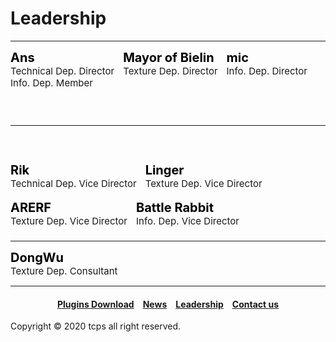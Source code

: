 <style>
h1 {text-align: center;}
h2 {text-align: left;}
h4 {text-align: center;}
h3 {text-align: left;}
p {text-align: center;}
</style>
<style type="text/css">
  #left{
        text-align:left;
  }
  #right{
        text-align:right;
  }
  #title{
        font-size:20px;
        text-align:left;
        font-weight:bold;
  }
  #des{
       font-size:15px;
       text-align:left;
  }
  .leadership_{
               display:inline-block
  }
  .leadership_0{
               font-size: 50px;
</style>
<h1><div id="left">Leadership</div></h1>
<hr>
<div class="leadership_0">

<div class="leadership_">
<div id="title" style="color:black;">Ans</div>
<div id="des">Technical Dep. Director<br>Info. Dep. Member</div>
</div>

<div class="leadership_">
<div id="title" style="color:black;">Mayor of Bielin</div>
<div id="des">Texture Dep. Director<br>&nbsp;</div>
</div>

<div class="leadership_">
<div id="title" style="color:black;">mic</div>
<div id="des">Info. Dep. Director<br>&nbsp;</div>
</div>

</div>

<div class="leadership_0">
  
<hr>

<div class="leadership_">
<div id="title" style="color:black;">Rik</div>
<div id="des">Technical Dep. Vice Director</div>
</div>

<div class="leadership_">
<div id="title" style="color:black;">Linger</div>
<div id="des">Texture Dep. Vice Director</div>
</div>


<div class="leadership_">
<div id="title" style="color:black;">ARERF</div>
<div id="des">Texture Dep. Vice Director</div>
</div>

<div class="leadership_">
<div id="title" style="color:black;">Battle Rabbit</div>
<div id="des">Info. Dep. Vice Director</div>
</div>

</div>

<hr>

<div class="leadership_0">

<div class="leadership_">
<div id="title" style="color:black;">DongWu</div>
<div id="des">Texture Dep. Consultant</div>
</div>

</div>

<hr>
<h4><a href="/plugins/download">Plugins Download</a>&emsp;<a href="/news">News</a>&emsp;<a href="/leadership">Leadership</a>&emsp;<a href="/contact">Contact us</a></h4>
Copyright © 2020 tcps all right reserved.
